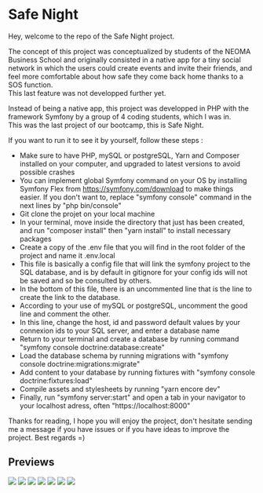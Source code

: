 # Safe Night

Hey, welcome to the repo of the Safe Night project.

The concept of this project was conceptualized by students of the NEOMA Business School and originally consisted in a native app for a tiny social network in which the users could create events and invite their friends, and feel more comfortable about how safe they come back home thanks to a SOS function.  
This last feature was not developped further yet.  

Instead of being a native app, this project was developped in PHP with the framework Symfony by a group of 4 coding students, which I was in.  
This was the last project of our bootcamp, this is Safe Night.  

If you want to run it to see it by yourself, follow these steps :  

* Make sure to have PHP, mySQL or postgreSQL, Yarn and Composer installed on your computer, and upgraded to latest versions to avoid possible crashes
* You can implement global Symfony command on your OS by installing Symfony Flex from https://symfony.com/download to make things easier. If you don't want to, replace "symfony console" command in the next lines by "php bin/console"  
* Git clone the projet on your local machine  
* In your terminal, move inside the directory that just has been created, and run "composer install" then "yarn install" to install necessary packages  
* Create a copy of the .env file that you will find in the root folder of the project and name it .env.local
* This file is basically a config file that will link the symfony project to the SQL database, and is by default in gitignore for your config ids will not be saved and so be consulted by others.
* In the bottom of this file, there is an uncommented line that is the line to create the link to the database.
* According to your use of mySQL or postgreSQL, uncomment the good line and comment the other.
* In this line, change the host, id and password default values by your connexion ids to your SQL server, and enter a database name
* Return to your terminal and create a database by running command "symfony console doctrine:database:create"
* Load the database schema by running migrations with "symfony console doctrine:migrations:migrate"
* Add content to your database by running fixtures with "symfony console doctrine:fixtures:load"
* Compile assets and stylesheets by running "yarn encore dev"
* Finally, run "symfony server:start" and open a tab in your navigator to your localhost adress, often "https://localhost:8000"

Thanks for reading, I hope you will enjoy the project, don't hesitate sending me a message if you have issues or if you have ideas to improve the project.
Best regards =)

## Previews 
![](./1.png)
![](./2.png)
![](./3.png)
![](./4.png)
![](./5.png)
![](./6.png)
![](./7.png)
